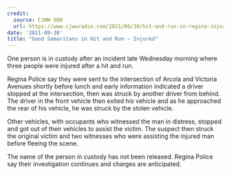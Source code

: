 ```yaml
---
credit:
  source: CJWW 600
  url: https://www.cjwwradio.com/2021/09/30/hit-and-run-in-regina-injures-three-people/
date: '2021-09-30'
title: "Good Samaritans in Hit and Run – Injured"
---
```

One person is in custody after an incident late Wednesday morning where three people were injured after a hit and run.

Regina Police say they were sent to the intersection of Arcola and Victoria Avenues shortly before lunch and early information indicated a driver stopped at the intersection, then was struck by another driver from behind. The driver in the front vehicle then exited his vehicle and as he approached the rear of his vehicle, he was struck by the stolen vehicle.

Other vehicles, with occupants who witnessed the man in distress, stopped and got out of their vehicles to assist the victim. The suspect then struck the original victim and two witnesses who were assisting the injured man before fleeing the scene.

The name of the person in custody has not been released. Regina Police say their investigation continues and charges are anticipated.
